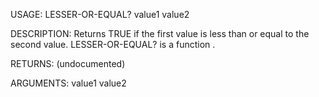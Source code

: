 USAGE:
     LESSER-OR-EQUAL? value1 value2 

DESCRIPTION:
     Returns TRUE if the first value is less than or equal to the second value.
     LESSER-OR-EQUAL? is a function .

RETURNS:
    (undocumented)

ARGUMENTS:
    value1
    value2
